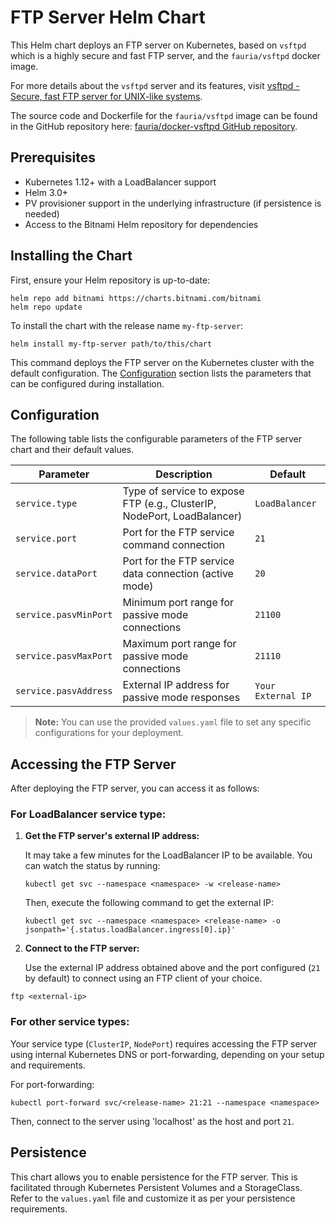 # FTP Server Helm Chart

This Helm chart deploys an FTP server on Kubernetes, based on  `vsftpd` which is a highly secure and fast FTP server, and the `fauria/vsftpd` docker image.

For more details about the `vsftpd` server and its features, visit [vsftpd - Secure, fast FTP server for UNIX-like systems](https://security.appspot.com/vsftpd.html).

The source code and Dockerfile for the `fauria/vsftpd` image can be found in the GitHub repository here: [fauria/docker-vsftpd GitHub repository](https://github.com/fauria/docker-vsftpd).



## Prerequisites

- Kubernetes 1.12+ with a LoadBalancer support
- Helm 3.0+
- PV provisioner support in the underlying infrastructure (if persistence is needed)
- Access to the Bitnami Helm repository for dependencies

## Installing the Chart

First, ensure your Helm repository is up-to-date:

    helm repo add bitnami https://charts.bitnami.com/bitnami
    helm repo update

To install the chart with the release name `my-ftp-server`:

    helm install my-ftp-server path/to/this/chart

This command deploys the FTP server on the Kubernetes cluster with the default configuration. The [Configuration](#configuration) section lists the parameters that can be configured during installation.



## Configuration

The following table lists the configurable parameters of the FTP server chart and their default values.

| Parameter | Description | Default |
| --------- | ----------- | ------- |
| `service.type` | Type of service to expose FTP (e.g., ClusterIP, NodePort, LoadBalancer) | `LoadBalancer` |
| `service.port` | Port for the FTP service command connection | `21` |
| `service.dataPort` | Port for the FTP service data connection (active mode) | `20` |
| `service.pasvMinPort` | Minimum port range for passive mode connections | `21100` |
| `service.pasvMaxPort` | Maximum port range for passive mode connections | `21110` |
| `service.pasvAddress` | External IP address for passive mode responses | `Your External IP` |

> **Note:** You can use the provided `values.yaml` file to set any specific configurations for your deployment. 


## Accessing the FTP Server

After deploying the FTP server, you can access it as follows:

### For LoadBalancer service type:

1. **Get the FTP server's external IP address:**

   It may take a few minutes for the LoadBalancer IP to be available. You can watch the status by running:

       kubectl get svc --namespace <namespace> -w <release-name>

   Then, execute the following command to get the external IP:

       kubectl get svc --namespace <namespace> <release-name> -o jsonpath='{.status.loadBalancer.ingress[0].ip}'

2. **Connect to the FTP server:**

   Use the external IP address obtained above and the port configured (`21` by default) to connect using an FTP client of your choice.

  ```
  ftp <external-ip>
  ```
 


### For other service types:

Your service type (`ClusterIP`, `NodePort`) requires accessing the FTP server using internal Kubernetes DNS or port-forwarding, depending on your setup and requirements.

For port-forwarding:

    kubectl port-forward svc/<release-name> 21:21 --namespace <namespace>

Then, connect to the server using 'localhost' as the host and port `21`.

## Persistence

This chart allows you to enable persistence for the FTP server. This is facilitated through Kubernetes Persistent Volumes and a StorageClass. Refer to the `values.yaml` file and customize it as per your persistence requirements.
